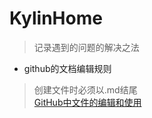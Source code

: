 # KylinHome
>记录遇到的问题的解决之法
* github的文档编辑规则<br>
>创建文件时必须以.md结尾<br>
>[GitHub中文件的编辑和使用](https://blog.csdn.net/Mr_Chungh/article/details/80815377)
